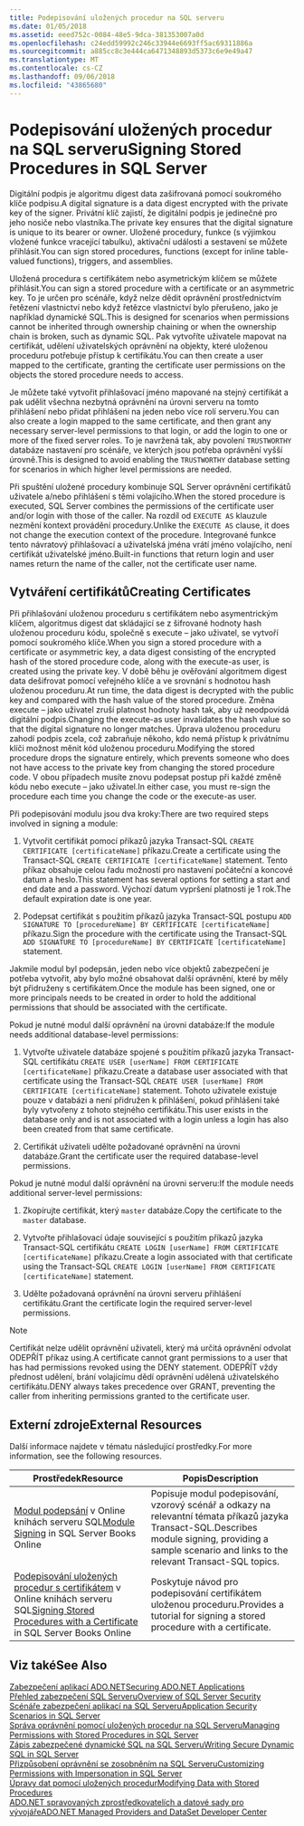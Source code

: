 ```yaml
---
title: Podepisování uložených procedur na SQL serveru
ms.date: 01/05/2018
ms.assetid: eeed752c-0084-48e5-9dca-381353007a0d
ms.openlocfilehash: c24edd59992c246c33944e6693ff5ac69311886a
ms.sourcegitcommit: a885cc8c3e444ca6471348893d5373c6e9e49a47
ms.translationtype: MT
ms.contentlocale: cs-CZ
ms.lasthandoff: 09/06/2018
ms.locfileid: "43865680"
---
```

# <a name="signing-stored-procedures-in-sql-server"></a><span data-ttu-id="cfd66-102">Podepisování uložených procedur na SQL serveru</span><span class="sxs-lookup"><span data-stu-id="cfd66-102">Signing Stored Procedures in SQL Server</span></span>
 <span data-ttu-id="cfd66-103">Digitální podpis je algoritmu digest data zašifrovaná pomocí soukromého klíče podpisu.</span><span class="sxs-lookup"><span data-stu-id="cfd66-103">A digital signature is a data digest encrypted with the private key of the signer.</span></span> <span data-ttu-id="cfd66-104">Privátní klíč zajistí, že digitální podpis je jedinečné pro jeho nosiče nebo vlastníka.</span><span class="sxs-lookup"><span data-stu-id="cfd66-104">The private key ensures that the digital signature is unique to its bearer or owner.</span></span> <span data-ttu-id="cfd66-105">Uložené procedury, funkce (s výjimkou vložené funkce vracející tabulku), aktivační události a sestavení se můžete přihlásit.</span><span class="sxs-lookup"><span data-stu-id="cfd66-105">You can sign stored procedures, functions (except for inline table-valued functions), triggers, and assemblies.</span></span>  
  
 <span data-ttu-id="cfd66-106">Uložená procedura s certifikátem nebo asymetrickým klíčem se můžete přihlásit.</span><span class="sxs-lookup"><span data-stu-id="cfd66-106">You can sign a stored procedure with a certificate or an asymmetric key.</span></span> <span data-ttu-id="cfd66-107">To je určen pro scénáře, když nelze dědit oprávnění prostřednictvím řetězení vlastnictví nebo když řetězce vlastnictví bylo přerušeno, jako je například dynamické SQL.</span><span class="sxs-lookup"><span data-stu-id="cfd66-107">This is designed for scenarios when permissions cannot be inherited through ownership chaining or when the ownership chain is broken, such as dynamic SQL.</span></span> <span data-ttu-id="cfd66-108">Pak vytvoříte uživatele mapovat na certifikát, udělení uživatelských oprávnění na objekty, které uloženou proceduru potřebuje přístup k certifikátu.</span><span class="sxs-lookup"><span data-stu-id="cfd66-108">You can then create a user mapped to the certificate, granting the certificate user permissions on the objects the stored procedure needs to access.</span></span>  

 <span data-ttu-id="cfd66-109">Je můžete také vytvořit přihlašovací jméno mapované na stejný certifikát a pak udělit všechna nezbytná oprávnění na úrovni serveru na tomto přihlášení nebo přidat přihlášení na jeden nebo více rolí serveru.</span><span class="sxs-lookup"><span data-stu-id="cfd66-109">You can also create a login mapped to the same certificate, and then grant any necessary server-level permissions to that login, or add the login to one or more of the fixed server roles.</span></span> <span data-ttu-id="cfd66-110">To je navržená tak, aby povolení `TRUSTWORTHY` databáze nastavení pro scénáře, ve kterých jsou potřeba oprávnění vyšší úrovně.</span><span class="sxs-lookup"><span data-stu-id="cfd66-110">This is designed to avoid enabling the `TRUSTWORTHY` database setting for scenarios in which higher level permissions are needed.</span></span>  
  
 <span data-ttu-id="cfd66-111">Při spuštění uložené procedury kombinuje SQL Server oprávnění certifikátů uživatele a/nebo přihlášení s těmi volajícího.</span><span class="sxs-lookup"><span data-stu-id="cfd66-111">When the stored procedure is executed, SQL Server combines the permissions of the certificate user and/or login with those of the caller.</span></span> <span data-ttu-id="cfd66-112">Na rozdíl od `EXECUTE AS` klauzule nezmění kontext provádění procedury.</span><span class="sxs-lookup"><span data-stu-id="cfd66-112">Unlike the `EXECUTE AS` clause, it does not change the execution context of the procedure.</span></span> <span data-ttu-id="cfd66-113">Integrované funkce tento návratový přihlašovací a uživatelská jména vrátí jméno volajícího, není certifikát uživatelské jméno.</span><span class="sxs-lookup"><span data-stu-id="cfd66-113">Built-in functions that return login and user names return the name of the caller, not the certificate user name.</span></span>  
  
## <a name="creating-certificates"></a><span data-ttu-id="cfd66-114">Vytváření certifikátů</span><span class="sxs-lookup"><span data-stu-id="cfd66-114">Creating Certificates</span></span>  
 <span data-ttu-id="cfd66-115">Při přihlašování uloženou proceduru s certifikátem nebo asymentrickým klíčem, algoritmus digest dat skládající se z šifrované hodnoty hash uloženou proceduru kódu, společně s execute – jako uživatel, se vytvoří pomocí soukromého klíče.</span><span class="sxs-lookup"><span data-stu-id="cfd66-115">When you sign a stored procedure with a certificate or asymmetric key, a data digest consisting of the encrypted hash of the stored procedure code, along with the execute-as user, is created using the private key.</span></span> <span data-ttu-id="cfd66-116">V době běhu je ověřování algoritmem digest data dešifrovat pomocí veřejného klíče a ve srovnání s hodnotou hash uloženou proceduru.</span><span class="sxs-lookup"><span data-stu-id="cfd66-116">At run time, the data digest is decrypted with the public key and compared with the hash value of the stored procedure.</span></span> <span data-ttu-id="cfd66-117">Změna execute – jako uživatel zruší platnost hodnoty hash tak, aby už neodpovídá digitální podpis.</span><span class="sxs-lookup"><span data-stu-id="cfd66-117">Changing the execute-as user invalidates the hash value so that the digital signature no longer matches.</span></span> <span data-ttu-id="cfd66-118">Úprava uloženou proceduru zahodí podpis zcela, což zabraňuje někoho, kdo nemá přístup k privátnímu klíči možnost měnit kód uloženou proceduru.</span><span class="sxs-lookup"><span data-stu-id="cfd66-118">Modifying the stored procedure drops the signature entirely, which prevents someone who does not have access to the private key from changing the stored procedure code.</span></span> <span data-ttu-id="cfd66-119">V obou případech musíte znovu podepsat postup při každé změně kódu nebo execute – jako uživatel.</span><span class="sxs-lookup"><span data-stu-id="cfd66-119">In either case, you must re-sign the procedure each time you change the code or the execute-as user.</span></span>  
  
 <span data-ttu-id="cfd66-120">Při podepisování modulu jsou dva kroky:</span><span class="sxs-lookup"><span data-stu-id="cfd66-120">There are two required steps involved in signing a module:</span></span>  
  
1.  <span data-ttu-id="cfd66-121">Vytvořit certifikát pomocí příkazů jazyka Transact-SQL `CREATE CERTIFICATE [certificateName]` příkazu.</span><span class="sxs-lookup"><span data-stu-id="cfd66-121">Create a certificate using the Transact-SQL `CREATE CERTIFICATE [certificateName]` statement.</span></span> <span data-ttu-id="cfd66-122">Tento příkaz obsahuje celou řadu možností pro nastavení počáteční a koncové datum a heslo.</span><span class="sxs-lookup"><span data-stu-id="cfd66-122">This statement has several options for setting a start and end date and a password.</span></span> <span data-ttu-id="cfd66-123">Výchozí datum vypršení platnosti je 1 rok.</span><span class="sxs-lookup"><span data-stu-id="cfd66-123">The default expiration date is one year.</span></span>  
  
1.  <span data-ttu-id="cfd66-124">Podepsat certifikát s použitím příkazů jazyka Transact-SQL postupu `ADD SIGNATURE TO [procedureName] BY CERTIFICATE [certificateName]` příkazu.</span><span class="sxs-lookup"><span data-stu-id="cfd66-124">Sign the procedure with the certificate using the Transact-SQL `ADD SIGNATURE TO [procedureName] BY CERTIFICATE [certificateName]` statement.</span></span>  

<span data-ttu-id="cfd66-125">Jakmile modul byl podepsán, jeden nebo více objektů zabezpečení je potřeba vytvořit, aby bylo možné obsahovat další oprávnění, které by měly být přidruženy s certifikátem.</span><span class="sxs-lookup"><span data-stu-id="cfd66-125">Once the module has been signed, one or more principals needs to be created in order to hold the additional permissions that should be associated with the certificate.</span></span>  

<span data-ttu-id="cfd66-126">Pokud je nutné modul další oprávnění na úrovni databáze:</span><span class="sxs-lookup"><span data-stu-id="cfd66-126">If the module needs additional database-level permissions:</span></span>  
  
1.  <span data-ttu-id="cfd66-127">Vytvořte uživatele databáze spojené s použitím příkazů jazyka Transact-SQL certifikátu `CREATE USER [userName] FROM CERTIFICATE [certificateName]` příkazu.</span><span class="sxs-lookup"><span data-stu-id="cfd66-127">Create a database user associated with that certificate using the Transact-SQL `CREATE USER [userName] FROM CERTIFICATE [certificateName]` statement.</span></span> <span data-ttu-id="cfd66-128">Tohoto uživatele existuje pouze v databázi a není přidružen k přihlášení, pokud přihlášení také byly vytvořeny z tohoto stejného certifikátu.</span><span class="sxs-lookup"><span data-stu-id="cfd66-128">This user exists in the database only and is not associated with a login unless a login has also been created from that same certificate.</span></span>  
  
1.  <span data-ttu-id="cfd66-129">Certifikát uživateli udělte požadované oprávnění na úrovni databáze.</span><span class="sxs-lookup"><span data-stu-id="cfd66-129">Grant the certificate user the required database-level permissions.</span></span>  
  
<span data-ttu-id="cfd66-130">Pokud je nutné modul další oprávnění na úrovni serveru:</span><span class="sxs-lookup"><span data-stu-id="cfd66-130">If the module needs additional server-level permissions:</span></span>  
  
1.  <span data-ttu-id="cfd66-131">Zkopírujte certifikát, který `master` databáze.</span><span class="sxs-lookup"><span data-stu-id="cfd66-131">Copy the certificate to the `master` database.</span></span>  
 
1.  <span data-ttu-id="cfd66-132">Vytvořte přihlašovací údaje související s použitím příkazů jazyka Transact-SQL certifikátu `CREATE LOGIN [userName] FROM CERTIFICATE [certificateName]` příkazu.</span><span class="sxs-lookup"><span data-stu-id="cfd66-132">Create a login associated with that certificate using the Transact-SQL `CREATE LOGIN [userName] FROM CERTIFICATE [certificateName]` statement.</span></span>  
  
1.  <span data-ttu-id="cfd66-133">Udělte požadovaná oprávnění na úrovni serveru přihlášení certifikátu.</span><span class="sxs-lookup"><span data-stu-id="cfd66-133">Grant the certificate login the required server-level permissions.</span></span>  
  
> [!NOTE]  
>  <span data-ttu-id="cfd66-134">Certifikát nelze udělit oprávnění uživateli, který má určitá oprávnění odvolat ODEPŘÍT příkaz using.</span><span class="sxs-lookup"><span data-stu-id="cfd66-134">A certificate cannot grant permissions to a user that has had permissions revoked using the DENY statement.</span></span> <span data-ttu-id="cfd66-135">ODEPŘÍT vždy přednost udělení, brání volajícímu dědí oprávnění udělená uživatelského certifikátu.</span><span class="sxs-lookup"><span data-stu-id="cfd66-135">DENY always takes precedence over GRANT, preventing the caller from inheriting permissions granted to the certificate user.</span></span>  
  
## <a name="external-resources"></a><span data-ttu-id="cfd66-136">Externí zdroje</span><span class="sxs-lookup"><span data-stu-id="cfd66-136">External Resources</span></span>  
 <span data-ttu-id="cfd66-137">Další informace najdete v tématu následující prostředky.</span><span class="sxs-lookup"><span data-stu-id="cfd66-137">For more information, see the following resources.</span></span>  
  
|<span data-ttu-id="cfd66-138">Prostředek</span><span class="sxs-lookup"><span data-stu-id="cfd66-138">Resource</span></span>|<span data-ttu-id="cfd66-139">Popis</span><span class="sxs-lookup"><span data-stu-id="cfd66-139">Description</span></span>|  
|--------------|-----------------|  
|<span data-ttu-id="cfd66-140">[Modul podepsání](https://go.microsoft.com/fwlink/?LinkId=98590) v Online knihách serveru SQL</span><span class="sxs-lookup"><span data-stu-id="cfd66-140">[Module Signing](https://go.microsoft.com/fwlink/?LinkId=98590) in SQL Server Books Online</span></span>|<span data-ttu-id="cfd66-141">Popisuje modul podepisování, vzorový scénář a odkazy na relevantní témata příkazů jazyka Transact-SQL.</span><span class="sxs-lookup"><span data-stu-id="cfd66-141">Describes module signing, providing a sample scenario and links to the relevant Transact-SQL topics.</span></span>|  
|<span data-ttu-id="cfd66-142">[Podepisování uložených procedur s certifikátem](/sql/relational-databases/tutorial-signing-stored-procedures-with-a-certificate) v Online knihách serveru SQL</span><span class="sxs-lookup"><span data-stu-id="cfd66-142">[Signing Stored Procedures with a Certificate](/sql/relational-databases/tutorial-signing-stored-procedures-with-a-certificate) in SQL Server Books Online</span></span>|<span data-ttu-id="cfd66-143">Poskytuje návod pro podepisování certifikátem uloženou proceduru.</span><span class="sxs-lookup"><span data-stu-id="cfd66-143">Provides a tutorial for signing a stored procedure with a certificate.</span></span>|  
  
## <a name="see-also"></a><span data-ttu-id="cfd66-144">Viz také</span><span class="sxs-lookup"><span data-stu-id="cfd66-144">See Also</span></span>  
 [<span data-ttu-id="cfd66-145">Zabezpečení aplikací ADO.NET</span><span class="sxs-lookup"><span data-stu-id="cfd66-145">Securing ADO.NET Applications</span></span>](../../../../../docs/framework/data/adonet/securing-ado-net-applications.md)  
 [<span data-ttu-id="cfd66-146">Přehled zabezpečení SQL Serveru</span><span class="sxs-lookup"><span data-stu-id="cfd66-146">Overview of SQL Server Security</span></span>](../../../../../docs/framework/data/adonet/sql/overview-of-sql-server-security.md)  
 [<span data-ttu-id="cfd66-147">Scénáře zabezpečení aplikací na SQL Serveru</span><span class="sxs-lookup"><span data-stu-id="cfd66-147">Application Security Scenarios in SQL Server</span></span>](../../../../../docs/framework/data/adonet/sql/application-security-scenarios-in-sql-server.md)  
 [<span data-ttu-id="cfd66-148">Správa oprávnění pomocí uložených procedur na SQL Serveru</span><span class="sxs-lookup"><span data-stu-id="cfd66-148">Managing Permissions with Stored Procedures in SQL Server</span></span>](../../../../../docs/framework/data/adonet/sql/managing-permissions-with-stored-procedures-in-sql-server.md)  
 [<span data-ttu-id="cfd66-149">Zápis zabezpečené dynamické SQL na SQL Serveru</span><span class="sxs-lookup"><span data-stu-id="cfd66-149">Writing Secure Dynamic SQL in SQL Server</span></span>](../../../../../docs/framework/data/adonet/sql/writing-secure-dynamic-sql-in-sql-server.md)  
 [<span data-ttu-id="cfd66-150">Přizpůsobení oprávnění se zosobněním na SQL Serveru</span><span class="sxs-lookup"><span data-stu-id="cfd66-150">Customizing Permissions with Impersonation in SQL Server</span></span>](../../../../../docs/framework/data/adonet/sql/customizing-permissions-with-impersonation-in-sql-server.md)  
 [<span data-ttu-id="cfd66-151">Úpravy dat pomocí uložených procedur</span><span class="sxs-lookup"><span data-stu-id="cfd66-151">Modifying Data with Stored Procedures</span></span>](../../../../../docs/framework/data/adonet/modifying-data-with-stored-procedures.md)  
 [<span data-ttu-id="cfd66-152">ADO.NET spravovaných zprostředkovatelích a datové sady pro vývojáře</span><span class="sxs-lookup"><span data-stu-id="cfd66-152">ADO.NET Managed Providers and DataSet Developer Center</span></span>](https://go.microsoft.com/fwlink/?LinkId=217917)

